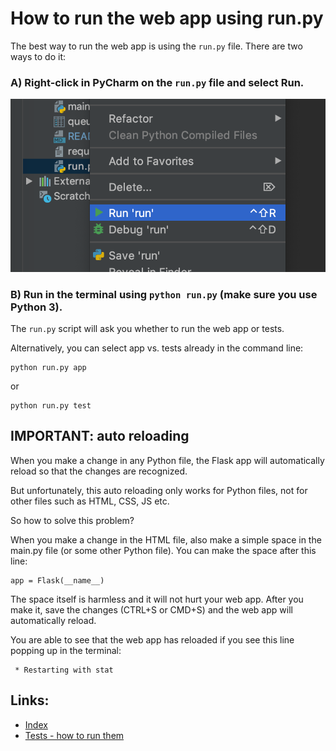 # How to run the web app using run.py

The best way to run the web app is using the `run.py` file. There are two ways to do it:

### A) Right-click in PyCharm on the `run.py` file and select Run.

![](img/run-web-app.png)

### B) Run in the terminal using `python run.py` (make sure you use Python 3).

The `run.py` script will ask you whether to run the web app or tests.

Alternatively, you can select app vs. tests already in the command line:

    python run.py app

or

    python run.py test

## IMPORTANT: auto reloading

When you make a change in any Python file, the Flask app will automatically reload so that the changes are recognized.

But unfortunately, this auto reloading only works for Python files, not for other files such as HTML, CSS, JS etc.

So how to solve this problem?

When you make a change in the HTML file, also make a simple space in the main.py file (or some other Python file). You 
can make the space after this line:

    app = Flask(__name__)

The space itself is harmless and it will not hurt your web app. After you make it, save the changes (CTRL+S or CMD+S) 
and the web app will automatically reload.

You are able to see that the web app has reloaded if you see this line popping up in the terminal:

     * Restarting with stat

## Links:

- [Index](/README.md#documentation)
- [Tests - how to run them](tests.md)
